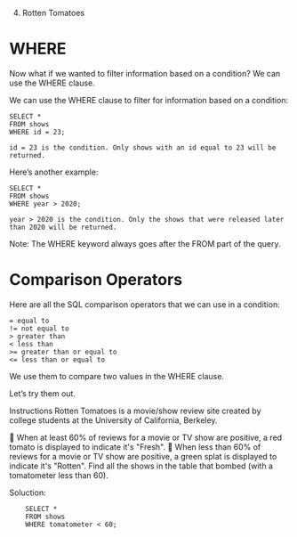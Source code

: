 4.  Rotten Tomatoes

# WHERE

Now what if we wanted to filter information based on a condition? We can use the WHERE clause.

We can use the WHERE clause to filter for information based on a condition:

    SELECT *
    FROM shows
    WHERE id = 23;

    id = 23 is the condition. Only shows with an id equal to 23 will be returned.

Here’s another example:

    SELECT *
    FROM shows
    WHERE year > 2020;

    year > 2020 is the condition. Only the shows that were released later than 2020 will be returned.

Note: The WHERE keyword always goes after the FROM part of the query.

# Comparison Operators

Here are all the SQL comparison operators that we can use in a condition:

    = equal to
    != not equal to
    > greater than
    < less than
    >= greater than or equal to
    <= less than or equal to

We use them to compare two values in the WHERE clause.

Let’s try them out.

Instructions
Rotten Tomatoes is a movie/show review site created by college students at the University of California, Berkeley.

🍅 When at least 60% of reviews for a movie or TV show are positive, a red tomato is displayed to indicate it's "Fresh".
🤮 When less than 60% of reviews for a movie or TV show are positive, a green splat is displayed to indicate it's "Rotten".
Find all the shows in the table that bombed (with a tomatometer less than 60).

Soluction:

        SELECT *
        FROM shows
        WHERE tomatometer < 60;
